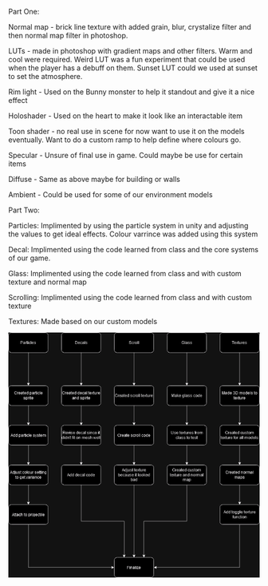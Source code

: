 Part One:

Normal map - brick line texture with added grain, blur, crystalize filter and then normal map filter in photoshop.

LUTs - made in photoshop with gradient maps and other filters. Warm and cool were required. Weird LUT was a fun experiment that could be used when the player has a debuff on them. Sunset LUT could we used at sunset to set the atmosphere.

Rim light - Used on the Bunny monster to help it standout and give it a nice effect 

Holoshader - Used on the heart to make it look like an interactable item 

Toon shader - no real use in scene for now want to use it on the models eventually. Want to do a custom ramp to help define where colours go.

Specular - Unsure of final use in game. Could maybe be use for certain items

Diffuse - Same as above maybe for building or walls

Ambient - Could be used for some of our environment models

Part Two:

Particles: Implimented by using the particle system in unity and adjusting the values to get ideal effects. Colour varrince was added using this system

Decal: Implimented using the code learned from class and the core systems of our game.

Glass: Implimented using the code learned from class and with custom texture and normal map

Scrolling: Implimented using the code learned from class and with custom texture

Textures: Made based on our custom models 

![diagram](CG.drawio.png)
